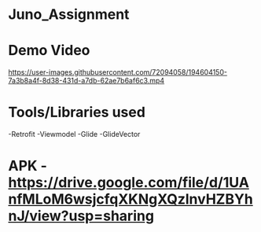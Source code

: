 # Juno_Assignment
# Demo Video
https://user-images.githubusercontent.com/72094058/194604150-7a3b8a4f-8d38-431d-a7db-62ae7b6af6c3.mp4
# Tools/Libraries used
 -Retrofit
 -Viewmodel
 -Glide
 -GlideVector
# APK - https://drive.google.com/file/d/1UAnfMLoM6wsjcfqXKNgXQzlnvHZBYhnJ/view?usp=sharing
